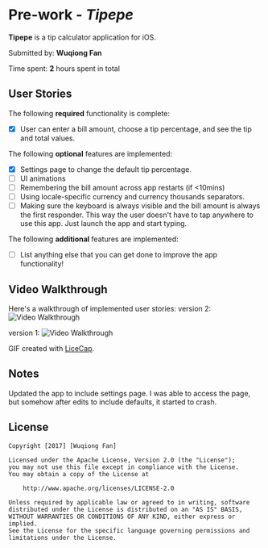 # Pre-work - *Tipepe*

**Tipepe** is a tip calculator application for iOS.

Submitted by: **Wuqiong Fan**

Time spent: **2** hours spent in total

## User Stories

The following **required** functionality is complete:

* [x] User can enter a bill amount, choose a tip percentage, and see the tip and total values.

The following **optional** features are implemented:
* [x] Settings page to change the default tip percentage.
* [ ] UI animations
* [ ] Remembering the bill amount across app restarts (if <10mins)
* [ ] Using locale-specific currency and currency thousands separators.
* [ ] Making sure the keyboard is always visible and the bill amount is always the first responder. This way the user doesn't have to tap anywhere to use this app. Just launch the app and start typing.

The following **additional** features are implemented:

- [ ] List anything else that you can get done to improve the app functionality!

## Video Walkthrough 

Here's a walkthrough of implemented user stories:
version 2:
<img src='https://i.sli.mg/CvZGEH.gif' title='Video Walkthrough' width='' alt='Video Walkthrough' />

version 1:
<img src='https://i.imgur.com/x7L7wfw.gif' title='Video Walkthrough' width='' alt='Video Walkthrough' />

GIF created with [LiceCap](http://www.cockos.com/licecap/).

## Notes

Updated the app to include settings page. I was able to access the page, but somehow after edits to include defaults, it started to crash.

## License

    Copyright [2017] [Wuqiong Fan]

    Licensed under the Apache License, Version 2.0 (the "License");
    you may not use this file except in compliance with the License.
    You may obtain a copy of the License at

        http://www.apache.org/licenses/LICENSE-2.0

    Unless required by applicable law or agreed to in writing, software
    distributed under the License is distributed on an "AS IS" BASIS,
    WITHOUT WARRANTIES OR CONDITIONS OF ANY KIND, either express or implied.
    See the License for the specific language governing permissions and
    limitations under the License.
